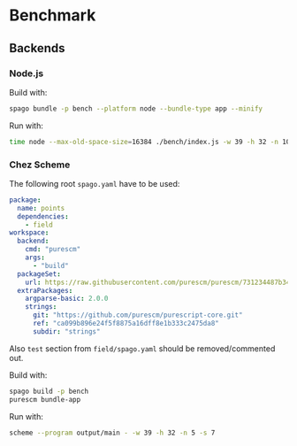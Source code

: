 # Benchmark

## Backends

### Node.js

Build with:

```sh
spago bundle -p bench --platform node --bundle-type app --minify
```

Run with:

```sh
time node --max-old-space-size=16384 ./bench/index.js -w 39 -h 32 -n 10000 -s 7
```

### Chez Scheme

The following root `spago.yaml` have to be used:

```yaml
package:
  name: points
  dependencies:
    - field
workspace:
  backend:
    cmd: "purescm"
    args:
      - "build"
  packageSet:
    url: https://raw.githubusercontent.com/purescm/purescm/731234487b3451190dbccc68237a1afb92ddb034/package-sets/1.0.0.json
  extraPackages:
    argparse-basic: 2.0.0
    strings:
      git: "https://github.com/purescm/purescript-core.git"
      ref: "ca099b896e24f5f8875a16dff8e1b333c2475da8"
      subdir: "strings"
```

Also `test` section from `field/spago.yaml` should be removed/commented out.

Build with:

```sh
spago build -p bench
purescm bundle-app
```

Run with:

```sh
scheme --program output/main - -w 39 -h 32 -n 5 -s 7
```
